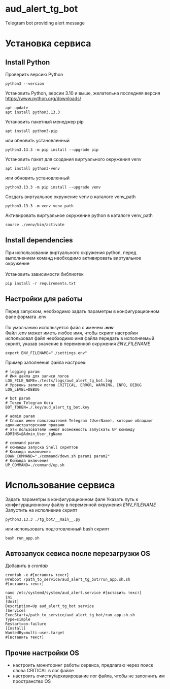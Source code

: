 # aud_alert_tg_bot
Telegram bot providing alert message

# Установка сервиса

## Install Python
Проверить версию Python
```shell
python3 --version
```
Установить Python, версии 3.10 и выше, желательна последняя версия https://www.python.org/downloads/
```shell
apt update
apt install python3.13.3
```
Установить пакетный менеджер pip
```shell
apt install python3-pip
```
или обновить установленный
```shell
python3.13.3 -m pip install --upgrade pip
```
Установить пакет для создания виртуального окружения venv
```shell
apt install python3-venv
```
или обновить установленный
```shell
python3.13.3 -m pip install --upgrade venv
```
Создать виртуальное окружение venv в каталоге venv_path
```shell
python3.13.3 -m venv venv_path
```
Активировать виртуальное окружение python в каталоге venv_path
```shell
source ./venv/bin/activate
```


## Install dependencies
При использовании виртуального окружения python, перед выполнением команд необходимо активировать виртуальное окружение
<br><br>
Установить зависимости библиотек
```shell
pip install -r requirements.txt
```

## Настройки для работы 
Перед запуском, необходимо задать параметры в конфигурационном фале формата .env
<br><br>
По умолчанию используется файл с именем ***.env***
<br>
Файл .env может иметь любое имя, чтобы скрипт настройки использовал файл
необходимо имя файла передать в исполняемый скрипт, указав значение в переменной окружения *ENV_FILENAME*
```shell
export ENV_FILENAME="./settings.env"
```
Пример заполнения файла настроек:
```dotenv
# logging param
# Имя файла для записи логов
LOG_FILE_NAME=./tests/logs/aud_alert_tg_bot.log
# Уровень записи логов CRITICAL, ERROR, WARNING, INFO, DEBUG
LOG_LEVEL=DEBUG

# bot param
# Токен Telegram бота
BOT_TOKEN=./.key/aud_alert_tg_bot.key

# admin param
# Список имен пользователей Telegram (UserName), которые обладают администраторскими правами
# эти пользователи имеют возможность запускать UP команду
ADMINS=@Admin_User_tgName

# command param
# команды запуска Shell скриптов
# Команда выключения
DOWN_COMMAND="./command/down.sh param1 param2"
# Команда включения
UP_COMMAND=./command/up.sh
```

# Использование сервиса
Задать параметры в конфигурационном фале
Указать путь к конфигурационному файлу в переменной окружения *ENV_FILENAME*
Запустить на исполнение скрипт
```shell
python3.13.3 ./tg_bot/__main__.py
```
или использовать подготовленный bash скрипт
```shell
bash run_app.sh
```

## Автозапуск севиса после перезагрузки OS
Добавить в *crontab*
```shell
crontab -e #[вставить текст]
@reboot /path_to_service/aud_alert_tg_bot/run_app.sh.sh
#[вставить текст]
```
```shell
nano /etc/systemd/system/aud_alert.service #[вставить текст]
ini
[Unit]
Description=Up aud_alert_tg_bot service
[Service]
ExecStart=/path_to_service/aud_alert_tg_bot/run_app.sh.sh
Type=simple
Restart=on-failure
[Install]
WantedBy=multi-user.target
#[вставить текст]
```

## Прочие настройки OS

* настроить мониторинг работы сервиса, предлагаю через поиск слова CRITICAL в лог файле
* настроить очистку/архивирование лог файла, чтобы не заполнить им пространство OS

